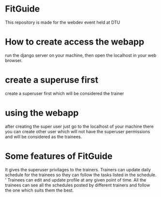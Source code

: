 # FitGuide
This repository is made for the webdev event held at DTU

# How to create access the webapp
run the django server on your machine, then open the localhost in your web browser.

# create a superuse first
create a superuser first which will be considered the trainer

# using the webapp
after creating the super user just go to the localhost of your machine there you can create other user which will not have the superuser permissions and will be considered as the trainees.

# Some features of FitGuide
It gives the superuser privilages to the trainers. Trainers can update daily schedule for the trainees so they can follow the tasks listed in the schedule. '
Trainees can edit and update profile at any given point of time.
All the trainees can see all the schedules posted by different trainers and follow the one which suits them the best.
